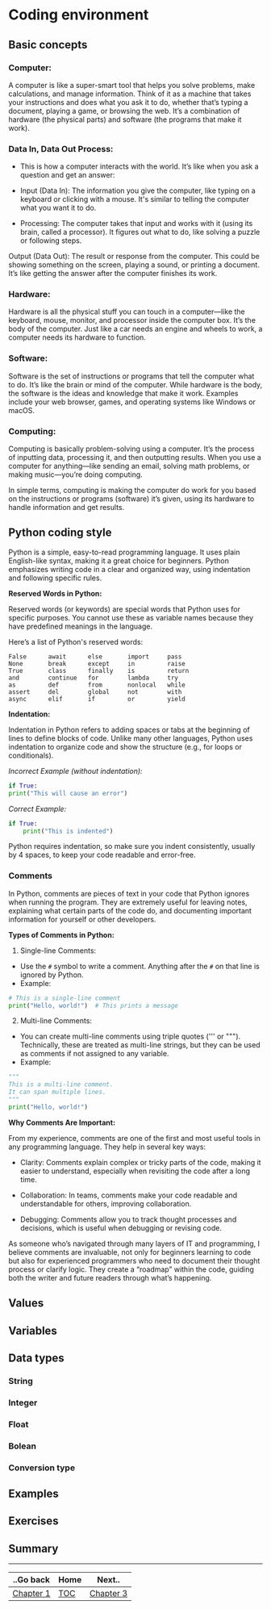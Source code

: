 # Coding environment

## Basic concepts

### Computer:

A computer is like a super-smart tool that helps you solve problems, make calculations, and manage information. Think
of it as a machine that takes your instructions and does what you ask it to do, whether that’s typing a document, 
playing a game, or browsing the web. It’s a combination of hardware (the physical parts) and software (the programs 
that make it work).

### Data In, Data Out Process:

- This is how a computer interacts with the world. It’s like when you ask a question and get an answer:

- Input (Data In): The information you give the computer, like typing on a keyboard or clicking with a mouse. It's 
similar to telling the computer what you want it to do.

- Processing: The computer takes that input and works with it (using its brain, called a processor). It figures out 
what to do, like solving a puzzle or following steps.

Output (Data Out): The result or response from the computer. This could be showing something on the screen, playing a 
sound, or printing a document. It’s like getting the answer after the computer finishes its work.

### Hardware:

Hardware is all the physical stuff you can touch in a computer—like the keyboard, mouse, monitor, and processor inside
the computer box. It’s the body of the computer. Just like a car needs an engine and wheels to work, a computer needs 
its hardware to function.

### Software:

Software is the set of instructions or programs that tell the computer what to do. It’s like the brain or mind of the 
computer. While hardware is the body, the software is the ideas and knowledge that make it work. Examples include your 
web browser, games, and operating systems like Windows or macOS.

### Computing:

Computing is basically problem-solving using a computer. It’s the process of inputting data, processing it, and then
outputting results. When you use a computer for anything—like sending an email, solving math problems, or making 
music—you’re doing computing.

In simple terms, computing is making the computer do work for you based on the instructions or programs (software) 
it’s given, using its hardware to handle information and get results.

## Python coding style

Python is a simple, easy-to-read programming language. It uses plain English-like syntax, making it a great choice for 
beginners. Python emphasizes writing code in a clear and organized way, using indentation and following specific rules.

**Reserved Words in Python:**

Reserved words (or keywords) are special words that Python uses for specific purposes. You cannot use these as variable
names because they have predefined meanings in the language.

Here’s a list of Python's reserved words:

```
False      await      else       import     pass
None       break      except     in         raise
True       class      finally    is         return
and        continue   for        lambda     try
as         def        from       nonlocal   while
assert     del        global     not        with
async      elif       if         or         yield
```

**Indentation:**

Indentation in Python refers to adding spaces or tabs at the beginning of lines to define blocks of code. Unlike many
other languages, Python uses indentation to organize code and show the structure (e.g., for loops or conditionals).

*Incorrect Example (without indentation):*

```python
if True:
print("This will cause an error")
```

*Correct Example:*

```python
if True:
    print("This is indented")
```

Python requires indentation, so make sure you indent consistently, usually by 4 spaces, to keep your code readable and
error-free.

### Comments

In Python, comments are pieces of text in your code that Python ignores when running the program. They are extremely
useful for leaving notes, explaining what certain parts of the code do, and documenting important information for 
yourself or other developers.

**Types of Comments in Python:**

1. Single-line Comments:
- Use the `#` symbol to write a comment. Anything after the `#` on that line is ignored by Python.
- Example:

```python
# This is a single-line comment
print("Hello, world!")  # This prints a message
```

2. Multi-line Comments:

- You can create multi-line comments using triple quotes (''' or """). Technically, these are treated as multi-line
    strings, but they can be used as comments if not assigned to any variable.
- Example:

```python
"""
This is a multi-line comment.
It can span multiple lines.
"""
print("Hello, world!")
```

**Why Comments Are Important:**

From my experience, comments are one of the first and most useful tools in any programming language. They help in
several key ways:

- Clarity: Comments explain complex or tricky parts of the code, making it easier to understand, especially when
revisiting the code after a long time.

- Collaboration: In teams, comments make your code readable and understandable for others, improving collaboration.
- Debugging: Comments allow you to track thought processes and decisions, which is useful when debugging or revising
code.

As someone who’s navigated through many layers of IT and programming, I believe comments are invaluable, not only for
beginners learning to code but also for experienced programmers who need to document their thought process or clarify 
logic. They create a “roadmap” within the code, guiding both the writer and future readers through what’s happening.

## Values

## Variables

## Data types

### String

### Integer

### Float

### Bolean

### Conversion type

## Examples

## Exercises

## Summary

---

| ..Go back | Home | Next.. |
|---------- | ---- |--------|
| [Chapter 1](chapter_1.md) | [TOC](../index.md) | [Chapter 3](chapter_3.md) |
